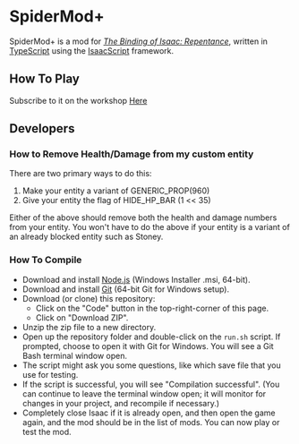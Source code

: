 # SpiderMod+

SpiderMod+ is a mod for _[The Binding of Isaac: Repentance](https://store.steampowered.com/app/1426300/The_Binding_of_Isaac_Repentance/)_, written in [TypeScript](https://www.typescriptlang.org/) using the [IsaacScript](https://isaacscript.github.io/) framework.

## How To Play

Subscribe to it on the workshop [Here](https://steamcommunity.com/sharedfiles/filedetails/?id=2918355263)

## Developers

### How to Remove Health/Damage from my custom entity

There are two primary ways to do this:

1. Make your entity a variant of GENERIC_PROP(960)
2. Give your entity the flag of HIDE_HP_BAR (1 << 35)

Either of the above should remove both the health and damage numbers from your entity.
You won't have to do the above if your entity is a variant of an already blocked entity such as Stoney.

### How To Compile

- Download and install [Node.js](https://nodejs.org/en/download/) (Windows Installer .msi, 64-bit).
- Download and install [Git](https://git-scm.com/download/win) (64-bit Git for Windows setup).
- Download (or clone) this repository:
  - Click on the "Code" button in the top-right-corner of this page.
  - Click on "Download ZIP".
- Unzip the zip file to a new directory.
- Open up the repository folder and double-click on the `run.sh` script. If prompted, choose to open it with Git for Windows. You will see a Git Bash terminal window open.
- The script might ask you some questions, like which save file that you use for testing.
- If the script is successful, you will see "Compilation successful". (You can continue to leave the terminal window open; it will monitor for changes in your project, and recompile if necessary.)
- Completely close Isaac if it is already open, and then open the game again, and the mod should be in the list of mods. You can now play or test the mod.
